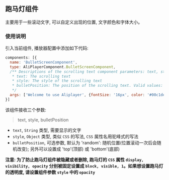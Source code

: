 ## 跑马灯组件

主要用于一些滚动文字, 可以自定义出现的位置, 文字颜色和字体大小。

### 使用说明

引入当前组件, 播放器配置中添加如下代码:

```js
components: [{
  name: 'BulletScreenComponent',
  type: AliPlayerComponent.BulletScreenComponent,
  /** Descriptions of the scrolling text component parameters: text, style, bulletPosition 
   * text: The scrolling text
   * style: The style of the scrolling text
   * bulletPosition: The position of the scrolling text. Valid values: 'top', 'bottom', and 'random'. The default is 'random'.
   */
  args: ['Welcome to use Aliplayer', {fontSize: '16px', color: '#00c1de'}, 'random']
}]
```

该组件接收三个参数:

> text, style, bulletPosition

- `text`, `String` 类型, 需要显示的文字
- `style`, `Object` 类型, 类似 `CSS` 的写法, `CSS` 属性名用驼峰式的写法
- `bulletPosition`, 可选参数, 默认为 'random': 随机位置(位置滚动一次后会随机改变); 另外可以设置成 'top'(顶部) 或 'bottom'(底部)

**注意: 为了防止跑马灯组件被隐藏或者删除, 跑马灯的 `CSS` 属性 `display, visibility, opacity` 分别被固定设置成 `block, visible, 1`。如果想设置跑马灯的透明度, 请设置组件参数 `style` 中的 `opacity`**
